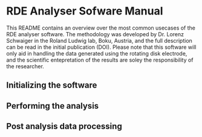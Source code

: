 # RDE Analyser Sofware Manual

This README contains an overview over the most common usecases of the RDE analyser software. The methodology was developed by Dr. Lorenz Schwaiger in the Roland Ludwig lab, Boku, Austria, and the full description can be read in the initial publication (DOI). Please note that this software will only aid in handling the data generated using the rotating disk electrode, and the scientific entepretation of the results are soley the responsibility of the researcher. 

## Initializing the software

## Performing the analysis

## Post analysis data processing  
